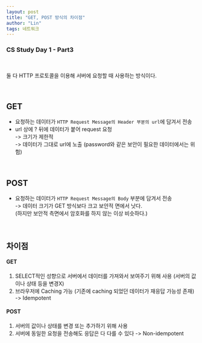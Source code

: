 ```yaml
---
layout: post
title: "GET, POST 방식의 차이점"
author: "Lin"
tags: 네트워크
---
```

### CS Study Day 1 - Part3

<br>

둘 다 HTTP 프로토콜을 이용해 서버에 요청할 때 사용하는 방식이다.

<br>

## GET
- 요청하는 데이터가 `HTTP Request Message의 Header 부분의 url`에 담겨서 전송
- url 상에 ? 뒤에 데이터가 붙어 request 요청 <br>
-> 크기가 제한적 <br>
-> 데이터가 그대로 url에 노출 (password와 같은 보안이 필요한 데이터에서는 위험)

<br>

## POST
- 요청하는 데이터가 `HTTP Request Message의 Body` 부분에 담겨서 전송 <br>
-> 데이터 크기가 GET 방식보다 크고 보안적 면에서 낫다. <br>
(하지만 보안적 측면에서 암호화를 하지 않는 이상 비슷하다.)

<br>

## 차이점
#### GET
1. SELECT적인 성향으로 서버에서 데이터를 가져와서 보여주기 위해 사용 (서버의 값이나 상태 등을 변경X)
2. 브라우저에 Caching 가능 (기존에 caching 되었던 데이터가 재응답 가능성 존재) -> Idempotent

#### POST
1. 서버의 값이나 상태를 변경 또는 추가하기 위해 사용 
2. 서버에 동일한 요청을 전송해도 응답은 다 다를 수 있다 -> Non-idempotent









